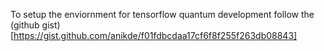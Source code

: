 To setup the enviornment for tensorflow quantum development follow the (github gist)[https://gist.github.com/anikde/f01fdbcdaa17cf6f8f255f263db08843]
